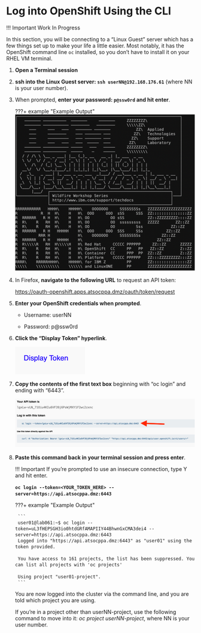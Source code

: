 # Log into OpenShift Using the CLI

!!! Important
    Work In Progress

In this section, you will be connecting to a “Linux Guest” server which has a few things set up to make your life a little easier. Most notably, it has the OpenShift command line `oc` installed, so you don’t have to install it on your RHEL VM terminal.

1. **Open a Terminal session**

1. **ssh into the Linux Guest server: `ssh userNN@192.168.176.61`** (where NN is your user number).

1. When prompted, **enter your password: `p@ssw0rd` and hit enter**.

    ???+ example "Example Output"
        ![ascii-wsc.png](images/ascii-wsc.png)

1. In Firefox, **navigate to the following URL** to request an API token:

    <https://oauth-openshift.apps.atsocppa.dmz/oauth/token/request>

1. **Enter your OpenShift credentials when prompted**.

    * Username: userNN

    * Password: p@ssw0rd

1. **Click the “Display Token” hyperlink**.

    ![display-token.png](images/display-token.png)

1. **Copy the contents of the first text box** beginning with “oc login” and ending with “6443”.

    ![oc-login-token.png](images/oc-login-token.png)

1. **Paste this command back in your terminal session and press enter**.

    !!! Important
        If you’re prompted to use an insecure connection, type Y and hit enter.

    **`oc login --token=<YOUR_TOKEN_HERE> --server=https://api.atsocppa.dmz:6443`**

    ???+ example "Example Output"

        ```
        user01@lab061:~$ oc login --token=uL3fHEPSGH3io0htdGRfAMAPIIY44BhwnGxCMA3dei4 --server=https://api.atsocppa.dmz:6443
        Logged into "https://api.atsocppa.dmz:6443" as "user01" using the token provided.

        You have access to 161 projects, the list has been suppressed. You can list all projects with 'oc projects'

        Using project "user01-project".
        ```

    You are now logged into the cluster via the command line, and you are told which project you are using.

    If you’re in a project other than userNN-project, use the following command to move into it: *oc project userNN-project*, where NN is your user number.
